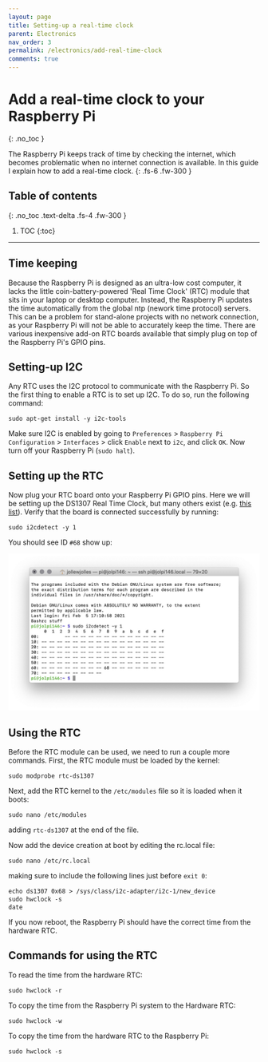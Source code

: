 ```yaml
---
layout: page
title: Setting-up a real-time clock
parent: Electronics
nav_order: 3
permalink: /electronics/add-real-time-clock
comments: true
---
```


# Add a real-time clock to your Raspberry Pi
{: .no_toc }

The Raspberry Pi keeps track of time by checking the internet, which becomes problematic when no internet connection is available. In this guide I explain how to add a real-time clock.
{: .fs-6 .fw-300 }

## Table of contents
{: .no_toc .text-delta .fs-4 .fw-300 }

1. TOC
{:toc}
---

## Time keeping
Because the Raspberry Pi is designed as an ultra-low cost computer, it lacks the little coin-battery-powered 'Real Time Clock' (RTC) module that sits in your laptop or desktop computer. Instead, the Raspberry Pi updates the time automatically from the global ntp (nework time protocol) servers. This can be a problem for stand-alone projects with no network connection, as your Raspberry Pi will not be able to accurately keep the time. There are various inexpensive add-on RTC boards available that simply plug on top of the Raspberry Pi's GPIO pins.

## Setting-up I2C
Any RTC uses the I2C protocol to communicate with the Raspberry Pi. So the first thing to enable a RTC is to set up I2C. To do so, run the following command:

```
sudo apt-get install -y i2c-tools
```

Make sure I2C is enabled by going to `Preferences` > `Raspberry Pi Configuration` > `Interfaces` > click `Enable` next to `i2c`, and click `OK`. Now turn off your Raspberry Pi (`sudo halt`).

## Setting up the RTC
Now plug your RTC board onto your Raspberry Pi GPIO pins. Here we will be setting up the DS1307 Real Time Clock, but many others exist (e.g. [this list](https://github.com/raspberrypi/linux/blob/rpi-4.4.y/arch/arm/boot/dts/overlays/i2c-rtc-overlay.dts)). Verify that the board is connected successfully by running:

```
sudo i2cdetect -y 1
```

You should see ID `#68` show up:

[![i2c sensor](/assets/images/i2c-sensor.jpg?style=centerimgmed)](/assets/images/i2c-sensor.jpg)

## Using the RTC
Before the RTC module can be used, we need to run a couple more commands. First, the RTC module must be loaded by the kernel:

```
sudo modprobe rtc-ds1307
```

Next, add the RTC kernel to the `/etc/modules` file so it is loaded when it boots:

```
sudo nano /etc/modules
```

adding `rtc-ds1307` at the end of the file.

Now add the device creation at boot by editing the rc.local file:

```
sudo nano /etc/rc.local
```

making sure to include the following lines just before `exit 0`:

```
echo ds1307 0x68 > /sys/class/i2c-adapter/i2c-1/new_device
sudo hwclock -s
date
```

If you now reboot, the Raspberry Pi should have the correct time from the hardware RTC.

## Commands for using the RTC
To read the time from the hardware RTC:

```
sudo hwclock -r
```

To copy the time from the Raspberry Pi system to the Hardware RTC:

```
sudo hwclock -w
```

To copy the time from the hardware RTC to the Raspberry Pi:

```
sudo hwclock -s
```
